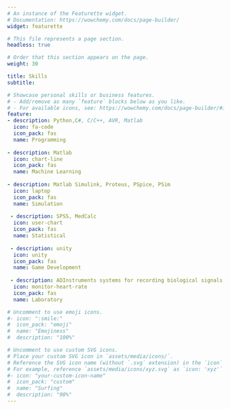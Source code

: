```yaml
---
# An instance of the Featurette widget.
# Documentation: https://wowchemy.com/docs/page-builder/
widget: featurette

# This file represents a page section.
headless: true

# Order that this section appears on the page.
weight: 30

title: Skills
subtitle:

# Showcase personal skills or business features.
# - Add/remove as many `feature` blocks below as you like.
# - For available icons, see: https://wowchemy.com/docs/page-builder/#icons
feature:
- description: Python,C#, C/C++, AVR, Matlab
  icon: fa-code
  icon_pack: fas
  name: Programming
  
- description: Matlab
  icon: chart-line
  icon_pack: fas
  name: Machine Learning 
  
- description: Matlab Simulink, Proteus, PSpice, PSim
  icon: laptop
  icon_pack: fas
  name: Simulation
  
 - description: SPSS, MedCalc
  icon: user-chart
  icon_pack: fas
  name: Statistical
  
 - description: unity
  icon: unity
  icon_pack: fas
  name: Game Development
  
 - description: ADInstruments systems for recording biological signals
  icon: monitor-heart-rate
  icon_pack: fas
  name: Laboratory

# Uncomment to use emoji icons.
#- icon: ":smile:"
#  icon_pack: "emoji"
#  name: "Emojiness"
#  description: "100%"  

# Uncomment to use custom SVG icons.
# Place your custom SVG icon in `assets/media/icons/`.
# Reference the SVG icon name (without `.svg` extension) in the `icon` field.
# For example, reference `assets/media/icons/xyz.svg` as `icon: 'xyz'`
#- icon: "your-custom-icon-name"
#  icon_pack: "custom"
#  name: "Surfing"
#  description: "90%"
---
```

